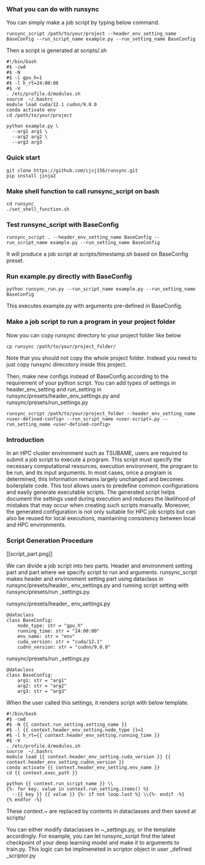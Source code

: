 ### What you can do with runsync

You can simply make a job script by typing below command.
```
runsync_script /path/to/your/project --header_env_setting_name BaseConfig --run_script_name example.py --run_setting_name BaseConfig
```
Then a script is generated at scripts/<timestamp>.sh
```
#!/bin/bash
#$ -cwd
#$ -N
#$ -l gpu_h=1
#$ -l h_rt=24:00:00
#$ -V
. /etc/profile.d/modules.sh
source  ~/.bashrc
module load cuda/12.1 cudnn/9.0.0
conda activate env
cd /path/to/your/project

python example.py \
  --arg1 arg1 \
  --arg2 arg2 \
  --arg3 arg3
```
### Quick start
```
git clone https://github.com/cjsj156/runsync.git
pip install jinja2
```
### Make shell function to call runsync_script on bash
```
cd runsync
./set_shell_function.sh
```
### Test runsync_script with BaseConfig
```
runsync_script . --header_env_setting_name BaseConfig --run_script_name example.py --run_setting_name BaseConfig
```
It will produce a job script at scripts/timestamp.sh based on BaseConfig preset.

### Run example.py directly with BaseConfig
```
python runsync_run.py --run_script_name example.py --run_setting_name BaseConfig
```
This executes example.py with arguments pre-defined in BaseConfig.

### Make a job script to run a program in your project folder

Now you can copy runsync directory to your project folder like below
```
cp runsync /path/to/your/project_folder/
```
Note that you should not copy the whole project folder. Instead you need to just copy runsync direcotory inside this project.

Then, make new configs instead of BaseConfig according to the requirement of your python script. You can add types of settings in header_env_setting and run_setting in runsync/presets/header_env_settings.py and runsync/presets/run_settings.py

```
runsync_script /path/to/your/project_folder --header_env_setting_name <user-defined-config> --run_script_name <user-script>.py --run_setting_name <user-defined-config>
```


### Introduction
In an HPC cluster environment such as TSUBAME, users are required to submit a job script to execute a program. This script must specify the necessary computational resources, execution environment, the program to be run, and its input arguments. In most cases, once a program is determined, this information remains largely unchanged and becomes boilerplate code. This tool allows users to predefine common configurations and easily generate executable scripts. The generated script helps document the settings used during execution and reduces the likelihood of mistakes that may occur when creating such scripts manually. Moreover, the generated configuration is not only suitable for HPC job scripts but can also be reused for local executions, maintaining consistency between local and HPC environments.

### Script Generation Procedure

[[script_part.png]]

We can divide a job script into two parts. Header and environment setting part and part where we specify script to run and arguments. runsync_script makes header and environment setting part using dataclass in runsync/presets/header_ env_settings.py and running script setting with runsync/presets/run _settings.py.

runsync/presets/header_ env_settings.py
```
@dataclass
class BaseConfig:
    node_type: str = "gpu_h"
    running_time: str = "24:00:00"
    env_name: str = "env"
    cuda_version: str = "cuda/12.1"
    cudnn_version: str = "cudnn/9.0.0"
```
runsync/presets/run _settings.py
```
@dataclass
class BaseConfig:
    arg1: str = "arg1"
    arg2: str = "arg2"
    arg3: str = "arg3"
```
When the user called this settings, it renders script with below template.
```
#!/bin/bash
#$ -cwd
#$ -N {{ context.run_setting.setting_name }}
#$ -l {{ context.header_env_setting.node_type }}=1
#$ -l h_rt={{ context.header_env_setting.running_time }}
#$ -V
. /etc/profile.d/modules.sh
source  ~/.bashrc
module load {{ context.header_env_setting.cuda_version }} {{ context.header_env_setting.cudnn_version }}
conda activate {{ context.header_env_setting.env_name }}
cd {{ context.exec_path }}

python {{ context.run_script_name }} \\
{%- for key, value in context.run_setting.items() %}
  --{{ key }} {{ value }} {%- if not loop.last %} \\{%- endif -%}
{% endfor -%}
```
These context.~ are replaced by contents in dataclasses and then saved at scripts/

You can either modify dataclasses in ~_settings.py, or the template accordingly. For example, you can let runsync_script find the latest checkpoint of your deep learning model and make it to arguments to train.py. This logic can be implmeneted in scriptor object in user _defined _scriptor.py

